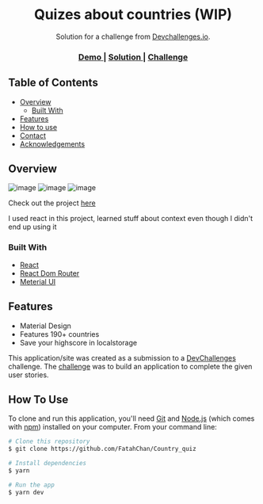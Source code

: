 <!-- Please update value in the {}  -->

<h1 align="center">Quizes about countries (WIP)</h1>

<div align="center">
   Solution for a challenge from  <a href="http://devchallenges.io" target="_blank">Devchallenges.io</a>.
</div>

<div align="center">
  <h3>
    <a href="https://fatahchan-country-quiz.netlify.app/"/>
      Demo
    </a>
    <span> | </span>
    <a href="https://github.com/FatahChan/Country_quiz">
      Solution
    </a>
    <span> | </span>
    <a href="https://devchallenges.io/challenges/Bu3G2irnaXmfwQ8sZkw8">
      Challenge
    </a>
  </h3>
</div>

<!-- TABLE OF CONTENTS -->

## Table of Contents

- [Overview](#overview)
  - [Built With](#built-with)
- [Features](#features)
- [How to use](#how-to-use)
- [Contact](#contact)
- [Acknowledgements](#acknowledgements)

<!-- OVERVIEW -->

## Overview

![image](https://user-images.githubusercontent.com/30260221/209482422-81fa335a-c5ad-4a67-aec8-af23c902c23c.png)
![image](https://user-images.githubusercontent.com/30260221/209482458-db67e6bd-085a-47c2-90d6-02dac963ff12.png)
![image](https://user-images.githubusercontent.com/30260221/209482481-e2aa389b-4e34-4f82-854d-7125b83a5e0d.png)



Check out the project [here](https://fatahchan-country-quiz.netlify.app/)

I used react in this project, learned stuff about context even though I didn't end up using it


### Built With

<!-- This section should list any major frameworks that you built your project using. Here are a few examples.-->

- [React](https://reactjs.org/)
- [React Dom Router](https://reactrouter.com/)
- [Meterial UI](https://mui.com/)

## Features

<!-- List the features of your application or follow the template. Don't share the figma file here :) -->


- Material Design
- Features 190+ countries
- Save your highscore in localstorage

This application/site was created as a submission to a [DevChallenges](https://devchallenges.io/challenges) challenge. The [challenge](https://devchallenges.io/challenges/Bu3G2irnaXmfwQ8sZkw8) was to build an application to complete the given user stories.

## How To Use

<!-- Example: -->

To clone and run this application, you'll need [Git](https://git-scm.com) and [Node.js](https://nodejs.org/en/download/) (which comes with [npm](http://npmjs.com)) installed on your computer. From your command line:

```bash
# Clone this repository
$ git clone https://github.com/FatahChan/Country_quiz

# Install dependencies
$ yarn

# Run the app
$ yarn dev
```


